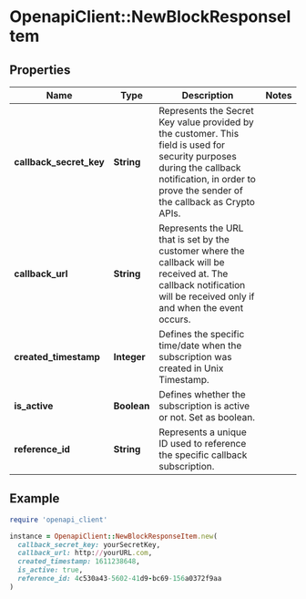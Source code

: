 # OpenapiClient::NewBlockResponseItem

## Properties

| Name | Type | Description | Notes |
| ---- | ---- | ----------- | ----- |
| **callback_secret_key** | **String** | Represents the Secret Key value provided by the customer. This field is used for security purposes during the callback notification, in order to prove the sender of the callback as Crypto APIs. |  |
| **callback_url** | **String** | Represents the URL that is set by the customer where the callback will be received at. The callback notification will be received only if and when the event occurs. |  |
| **created_timestamp** | **Integer** | Defines the specific time/date when the subscription was created in Unix Timestamp. |  |
| **is_active** | **Boolean** | Defines whether the subscription is active or not. Set as boolean. |  |
| **reference_id** | **String** | Represents a unique ID used to reference the specific callback subscription. |  |

## Example

```ruby
require 'openapi_client'

instance = OpenapiClient::NewBlockResponseItem.new(
  callback_secret_key: yourSecretKey,
  callback_url: http://yourURL.com,
  created_timestamp: 1611238648,
  is_active: true,
  reference_id: 4c530a43-5602-41d9-bc69-156a0372f9aa
)
```

